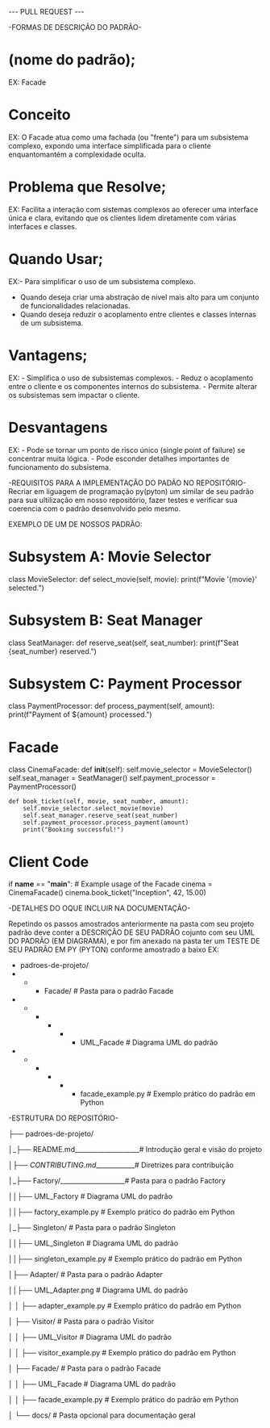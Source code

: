  --- PULL REQUEST ---

-FORMAS DE DESCRIÇÃO DO PADRÃO-

# (nome do padrão);
EX: Facade

# Conceito
EX: O Facade atua como uma fachada (ou "frente") para um subsistema complexo, expondo uma 
interface simplificada para o cliente enquantomantém a complexidade oculta.

# Problema que Resolve;
EX: Facilita a interação com sistemas complexos ao oferecer uma interface única e clara, evitando que
os clientes lidem diretamente com várias interfaces e classes.


# Quando Usar;
EX:- Para simplificar o uso de um subsistema complexo.
   - Quando deseja criar uma abstração de nível mais alto para um conjunto de funcionalidades relacionadas.
   - Quando deseja reduzir o acoplamento entre clientes e classes internas de um subsistema.

# Vantagens;
EX: - Simplifica o uso de subsistemas complexos.
    - Reduz o acoplamento entre o cliente e os componentes internos do subsistema.
    - Permite alterar os subsistemas sem impactar o cliente.

 # Desvantagens
EX: - Pode se tornar um ponto de risco único (single point of failure) se concentrar muita lógica.
    - Pode esconder detalhes importantes de funcionamento do subsistema.   


-REQUISITOS PARA A IMPLEMENTAÇÃO DO PADÃO NO REPOSITÓRIO- 
Recriar em liguagem de programação py(pyton) um similar de seu padrão para sua ultilização em nosso repositório, fazer testes e verificar sua coerencia com o padrão desenvolvido pelo mesmo.

EXEMPLO DE UM DE NOSSOS PADRÃO:

# Subsystem A: Movie Selector
class MovieSelector:
    def select_movie(self, movie):
        print(f"Movie '{movie}' selected.")

# Subsystem B: Seat Manager
class SeatManager:
    def reserve_seat(self, seat_number):
        print(f"Seat {seat_number} reserved.")

# Subsystem C: Payment Processor
class PaymentProcessor:
    def process_payment(self, amount):
        print(f"Payment of ${amount} processed.")

# Facade
class CinemaFacade:
    def __init__(self):
        self.movie_selector = MovieSelector()
        self.seat_manager = SeatManager()
        self.payment_processor = PaymentProcessor()

    def book_ticket(self, movie, seat_number, amount):
        self.movie_selector.select_movie(movie)
        self.seat_manager.reserve_seat(seat_number)
        self.payment_processor.process_payment(amount)
        print("Booking successful!")

# Client Code
if __name__ == "__main__":
    # Example usage of the Facade
    cinema = CinemaFacade()
    cinema.book_ticket("Inception", 42, 15.00)



-DETALHES DO OQUE INCLUIR NA DOCUMENTAÇÃO-

Repetindo os passos amostrados anteriormente na pasta com seu projeto padrão deve conter a DESCRIÇÃO DE SEU PADRÃO cojunto com seu UML DO PADRÃO (EM DIAGRAMA), e por fim anexado na pasta ter um TESTE DE SEU PADRÃO EM PY (PYTON) conforme amostrado a baixo
EX:
- padroes-de-projeto/
- - - Facade/                       # Pasta para o padrão Facade
- - - - - - UML_Facade              # Diagrama UML do padrão
- - - - - - facade_example.py       # Exemplo prático do padrão em Python

 
 -ESTRUTURA DO REPOSITÓRIO-
 

├── padroes-de-projeto/

│_├── README.md____________________# Introdução geral e visão do projeto

│_├── CONTRIBUTING.md_____________# Diretrizes para contribuição

│_├── Factory/____________________# Pasta para o padrão Factory

│_│_├── UML_Factory             # Diagrama UML do padrão

│_│_├── factory_example.py      # Exemplo prático do padrão em Python

│_├── Singleton/                  # Pasta para o padrão Singleton

││├── UML_Singleton           # Diagrama UML do padrão

││├── singleton_example.py    # Exemplo prático do padrão em Python

│├── Adapter/                    # Pasta para o padrão Adapter

││├── UML_Adapter.png         # Diagrama UML do padrão

│   │   ├── adapter_example.py      # Exemplo prático do padrão em Python

│   ├── Visitor/                    # Pasta para o padrão Visitor

│   │   ├── UML_Visitor             # Diagrama UML do padrão

│   │   ├── visitor_example.py      # Exemplo prático do padrão em Python

│   ├── Facade/                     # Pasta para o padrão Facade

│   │   ├── UML_Facade              # Diagrama UML do padrão

│   │   ├── facade_example.py       # Exemplo prático do padrão em Python

│   └── docs/                       # Pasta opcional para documentação geral




  
